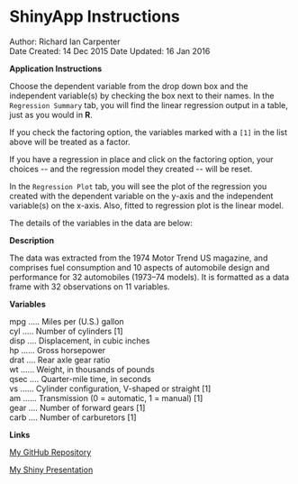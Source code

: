 # ShinyApp Instructions
Author: Richard Ian Carpenter  
Date Created: 14 Dec 2015
Date Updated: 16 Jan 2016  

**Application Instructions**

Choose the dependent variable from the drop down box and the independent variable(s) by checking the box next to their names.  In the `Regression Summary` tab, you will find the linear regression output in a table, just as you would in **R**.

If you check the factoring option, the variables marked with a `[1]` in the list above will be treated as a factor.  

If you have a regression in place and click on the factoring option, your choices -- and the regression model they created -- will be reset.

In the `Regression Plot` tab, you will see the plot of the regression you created with the dependent variable on the y-axis and the independent variable(s) on the x-axis.  Also, fitted to regression plot is the linear model.

The details of the variables in the data are below:

**Description**

The data was extracted from the 1974 Motor Trend US magazine, and comprises fuel consumption and 10 aspects of automobile design and performance for 32 automobiles (1973–74 models).  It is formatted as a data frame with 32 observations on 11 variables.

**Variables**

mpg ..... Miles per (U.S.) gallon <br>
cyl ..... Number of cylinders [1] <br>
disp .... Displacement, in cubic inches <br>
hp ...... Gross horsepower <br>
drat .... Rear axle gear ratio <br>
wt ...... Weight, in thousands of pounds <br>
qsec .... Quarter-mile time, in seconds <br>
vs ...... Cylinder configuration, V-shaped or straight [1] <br>
am ...... Transmission (0 = automatic, 1 = manual) [1] <br>
gear .... Number of forward gears [1] <br>
carb .... Number of carburetors [1] <br> 

**Links**

[My GitHub Repository](https://github.com/richard-ian-carpenter/CourseProj)

[My Shiny Presentation](http://rpubs.com/rich_c/CourseProj)
